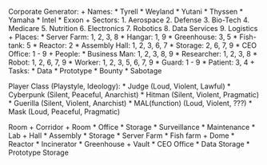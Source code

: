 Corporate Generator:
    + Names:
        * Tyrell
        * Weyland
        * Yutani
        * Thyssen
        * Yamaha
        * Intel
        * Exxon
    + Sectors:
        1. Aerospace
        2. Defense
        3. Bio-Tech
        4. Medicare
        5. Nutrition
        6. Electronics
        7. Robotics
        8. Data Services
        9. Logistics
    + Places:
        * Server Farm: 1, 2, 3, 8
        * Hangar: 1, 9
        * Greenhouse: 3, 5
        * Fish-tank: 5
        * Reactor: 2
        * Assembly Hall: 1, 2, 3, 6, 7
        * Storage: 2, 6, 7, 9
        * CEO Office: 1 - 9
    + People:
        * Business Man: 1, 2, 3, 8, 9
        * Researcher: 1, 2, 3, 8
        * Robot: 1, 2, 6, 7, 9
        * Worker: 1, 2, 3, 5, 6, 7, 9
        * Guard: 1 - 9
        * Patient: 3, 4
    + Tasks:
        * Data
        * Prototype
        * Bounty
        * Sabotage

Player Class (Playstyle, Ideology):
    * Judge     (Loud, Violent, Lawful)
    * Cyberpunk (Silent, Peaceful, Anarchist)
    * Hitman    (Silent, Violent, Pragmatic)
    * Guerilla  (Silent, Violent, Anarchist)
    * MAL(function) (Loud, Violent, ???)
    * Mask      (Loud, Peaceful, Pragmatic)

Room
    + Corridor
    + Room
        * Office
        * Storage
        * Surveillance
        * Maintenance
        * Lab
    + Hall
        * Assembly
        * Storage
        * Server Farm
        * Fish farm
    + Dome
        * Reactor
        * Incinerator
        * Greenhouse
    + Vault
        * CEO Office
        * Data Storage
        * Prototype Storage
